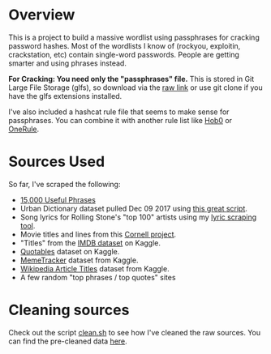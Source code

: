 # Overview
This is a project to build a massive wordlist using passphrases for cracking password hashes. Most of the wordlists I know of (rockyou, exploitin, crackstation, etc) contain single-word passwords. People are getting smarter and using phrases instead.

**For Cracking: You need only the "passphrases" file.** This is stored in Git Large File Storage (glfs), so download via the [raw link](https://github.com/initstring/passphrase-cracker/blob/master/passphrases.txt?raw=true) or use git clone if you have the glfs extensions installed.

I've also included a hashcat rule file that seems to make sense for passphrases. You can combine it with another rule list like [Hob0](https://github.com/praetorian-inc/Hob0Rules) or [OneRule](https://github.com/NotSoSecure/password_cracking_rules).

# Sources Used
So far, I've scraped the following: <br>
- [15,000 Useful Phrases](https://www.gutenberg.org/ebooks/18362)
- Urban Dictionary dataset pulled Dec 09 2017 using [this great script](https://github.com/mattbierner/urban-dictionary-word-list).
- Song lyrics for Rolling Stone's "top 100" artists using my [lyric scraping tool](https://github.com/initstring/lyricpass).
- Movie titles and lines from this [Cornell project](http://www.cs.cornell.edu/~cristian//Cornell_Movie-Dialogs_Corpus.html).
- "Titles" from the [IMDB dataset](https://www.kaggle.com/orgesleka/imdbmovies) on Kaggle.
- [Quotables](https://www.kaggle.com/alvations/quotables) dataset on Kaggle.
- [MemeTracker](https://www.kaggle.com/snap/snap-memetracker) dataset from Kaggle.
- [Wikipedia Article Titles](https://www.kaggle.com/residentmario/wikipedia-article-titles) dataset from Kaggle.
- A few random "top phrases / top quotes" sites

# Cleaning sources
Check out the script [clean.sh](https://github.com/initstring/passphrase-cracker/blob/master/clean.sh) to see how I've cleaned the raw sources. You can find the pre-cleaned data [here](https://github.com/initstring/passphrase-cracker/tree/master/raw-sources).
